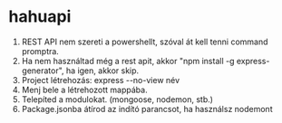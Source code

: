 # hahuapi

1. REST API nem szereti a powershellt, szóval át kell tenni command promptra.
2. Ha nem használtad még a rest apit, akkor "npm install -g express-generator", ha igen, akkor skip.
3. Project létrehozás: express --no-view név
4. Menj bele a létrehozott mappába.
5. Telepíted a modulokat. (mongoose, nodemon, stb.)
6. Package.jsonba átírod az indító parancsot, ha használsz nodemont